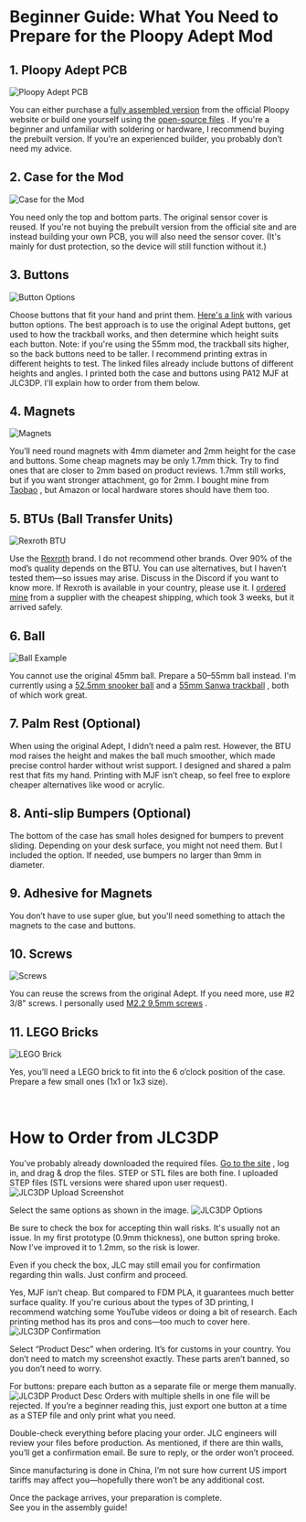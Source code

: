 
# Beginner Guide: What You Need to Prepare for the Ploopy Adept Mod

## 1. Ploopy Adept PCB
   ![Ploopy Adept PCB](https://github.com/Dexter-KBD/mod/blob/1e3f978ae3a59751fb3961051025207c8c4c8a05/50-55mm%20Ball%20(Thinner%20Bezel)/Image/What%20you%20need%20to%20prepare/ploopy%20adept%20pcb.JPEG?raw=true)

You can either purchase a [fully assembled version](https://ploopy.co/shop/adept-trackball-fully-assembled/)
 from the official Ploopy website or build one yourself using the [open-source files](https://github.com/ploopyco/adept-trackball/tree/master/hardware/electronics)
. If you're a beginner and unfamiliar with soldering or hardware, I recommend buying the prebuilt version. If you're an experienced builder, you probably don’t need my advice.

## 2. Case for the Mod
![Case for the Mod](https://github.com/Dexter-KBD/mod/blob/2214381592c6c7575f5236278ba0c75243d5aece/50-55mm%20Ball%20(Thinner%20Bezel)/Image/What%20you%20need%20to%20prepare/case.JPEG?raw=true)

You need only the top and bottom parts. The original sensor cover is reused. If you're not buying the prebuilt version from the official site and are instead building your own PCB, you will also need the sensor cover. (It's mainly for dust protection, so the device will still function without it.)

## 3. Buttons
![Button Options](https://github.com/Dexter-KBD/mod/blob/2214381592c6c7575f5236278ba0c75243d5aece/50-55mm%20Ball%20(Thinner%20Bezel)/Image/What%20you%20need%20to%20prepare/button.JPEG?raw=true)

Choose buttons that fit your hand and print them. [Here's a link](https://github.com/adept-anyball/mod/tree/master/buttons)
 with various button options. The best approach is to use the original Adept buttons, get used to how the trackball works, and then determine which height suits each button. Note: if you're using the 55mm mod, the trackball sits higher, so the back buttons need to be taller. I recommend printing extras in different heights to test. The linked files already include buttons of different heights and angles.
I printed both the case and buttons using PA12 MJF at JLC3DP. I'll explain how to order from them below.

## 4. Magnets
![Magnets](https://github.com/Dexter-KBD/mod/blob/86766393406f16cc5e7c91220ca6cac66c7ee5b8/50-55mm%20Ball%20(Thinner%20Bezel)/Image/What%20you%20need%20to%20prepare/magnet.JPEG?raw=true)

You’ll need round magnets with 4mm diameter and 2mm height for the case and buttons. Some cheap magnets may be only 1.7mm thick. Try to find ones that are closer to 2mm based on product reviews. 1.7mm still works, but if you want stronger attachment, go for 2mm. I bought mine from [Taobao](https://item.taobao.com/item.htm?_u=b206uqikd120b5&id=625305954944&spm=a1z09.2.0.0.7f582e8dCcXpoh)
, but Amazon or local hardware stores should have them too.

## 5. BTUs (Ball Transfer Units)
![Rexroth BTU](https://github.com/Dexter-KBD/mod/blob/86766393406f16cc5e7c91220ca6cac66c7ee5b8/50-55mm%20Ball%20(Thinner%20Bezel)/Image/What%20you%20need%20to%20prepare/rexroth.JPEG?raw=true)

Use the [Rexroth](https://www.robaraindustries.com/en/product/42563/ball-transfer-units-r053010810-ku-b8-ofk-rex.html)
 brand. I do not recommend other brands. Over 90% of the mod’s quality depends on the BTU. You can use alternatives, but I haven’t tested them—so issues may arise. Discuss in the Discord if you want to know more. If Rexroth is available in your country, please use it. I [ordered mine](https://www.robaraindustries.com/en/product/42563/ball-transfer-units-r053010810-ku-b8-ofk-rex.html)
 from a supplier with the cheapest shipping, which took 3 weeks, but it arrived safely.

## 6. Ball
![Ball Example](https://github.com/Dexter-KBD/mod/blob/d0c041ce82b9a391e1d5a0b9aec43c3216a7e157/50-55mm%20Ball%20(Thinner%20Bezel)/Image/What%20you%20need%20to%20prepare/ball.JPEG?raw=true)

You cannot use the original 45mm ball. Prepare a 50–55mm ball instead. I'm currently using a [52.5mm snooker ball](http://item.taobao.com/item.htm?_u=b206uqikd1f786&id=716787460543&spm=a1z09.2.0.0.7f582e8dCcXpoh)
 and a [55mm Sanwa trackball](https://item.taobao.com/item.htm?_u=b206uqikd1fe7f&id=724775117995&spm=a1z09.2.0.0.7f582e8dCcXpoh)
, both of which work great.

## 7. Palm Rest (Optional)
When using the original Adept, I didn’t need a palm rest. However, the BTU mod raises the height and makes the ball much smoother, which made precise control harder without wrist support. I designed and shared a palm rest that fits my hand. Printing with MJF isn’t cheap, so feel free to explore cheaper alternatives like wood or acrylic.

## 8. Anti-slip Bumpers (Optional)
The bottom of the case has small holes designed for bumpers to prevent sliding. Depending on your desk surface, you might not need them. But I included the option. If needed, use bumpers no larger than 9mm in diameter.

## 9. Adhesive for Magnets
You don’t have to use super glue, but you'll need something to attach the magnets to the case and buttons.

## 10. Screws
![Screws](https://github.com/Dexter-KBD/mod/blob/d0c041ce82b9a391e1d5a0b9aec43c3216a7e157/50-55mm%20Ball%20(Thinner%20Bezel)/Image/What%20you%20need%20to%20prepare/screw.JPEG?raw=true)

You can reuse the screws from the original Adept. If you need more, use #2 3/8" screws. I personally used [M2.2 9.5mm screws](https://item.taobao.com/item.htm?_u=b206uqikd1cba0&id=589373168768&pisk=gJRa9DqnafhNE_IOIB14UqPf355OisoSmIsfoEYc5GjiHNG0gE8llVnxWp7DcH3xW1Tc0n-CvS_jBmF2YhTkCOtXCibcxHY_1iGO3n8W2nNj6d_0gHTAnnO2kS7Don3OcVHBWFCAi0i5gbT9WAzYUdRaiXYHJNbgSv6gQX8sR0iSNjkg-soZVhN5GQ3hzafcStbgx27f7SVMmtb3KMQAolb0s2uFvZygnNb0xJbAyofcSSchxabAS-V0sJ4hvZfcoZbi8ejdusjmHPtDXWSFIq96U-_SA0WOqFjUi7rd7ODJ5-N4gyQOIgX3q7NWkNWNqFjE2ECXm9YA3IUYgGYMenQkjlm5BEveYN-IvJ7eFhdPtQmLgn8J9H7HqjP5jeLWFOdih76PTGWHseMza1xOPUb9q0l1dh9hFLxjo8SvRLWDFOqQd3YBPCBpg0rhDd_RtaTt_W5kSdOO1poLLMAeoCB5ZgJUDwjfxIpam-WGJwSS8289HY9JRR04u-eALvQFV438H-BGJwSS-A2YH9kN8ggzp&spm=a1z09.2.0.0.65af2e8dNeJc6F&skuId=5124045155202)
.

## 11. LEGO Bricks
![LEGO Brick](https://github.com/Dexter-KBD/mod/blob/d0c041ce82b9a391e1d5a0b9aec43c3216a7e157/50-55mm%20Ball%20(Thinner%20Bezel)/Image/What%20you%20need%20to%20prepare/brick.JPEG?raw=true)

Yes, you’ll need a LEGO brick to fit into the 6 o’clock position of the case. Prepare a few small ones (1x1 or 1x3 size).
<br><br><br>


# How to Order from JLC3DP

You’ve probably already downloaded the required files. [Go to the site](https://jlc3dp.com/3d-printing-quote?spm=Jlc3dp.Homepage.1011.d1)
, log in, and drag & drop the files. STEP or STL files are both fine. I uploaded STEP files (STL versions were shared upon user request).
![JLC3DP Upload Screenshot](https://github.com/Dexter-KBD/mod/blob/5a2223908f62b79b6bb7cffa3ec54ed72d958ed7/50-55mm%20Ball%20(Thinner%20Bezel)/Image/What%20you%20need%20to%20prepare/jlc1.png?raw=true)

Select the same options as shown in the image.
![JLC3DP Options](https://github.com/Dexter-KBD/mod/blob/5a2223908f62b79b6bb7cffa3ec54ed72d958ed7/50-55mm%20Ball%20(Thinner%20Bezel)/Image/What%20you%20need%20to%20prepare/jlc2.png?raw=true)

Be sure to check the box for accepting thin wall risks. It's usually not an issue. In my first prototype (0.9mm thickness), one button spring broke. Now I’ve improved it to 1.2mm, so the risk is lower.

Even if you check the box, JLC may still email you for confirmation regarding thin walls. Just confirm and proceed.

Yes, MJF isn’t cheap. But compared to FDM PLA, it guarantees much better surface quality. If you're curious about the types of 3D printing, I recommend watching some YouTube videos or doing a bit of research. Each printing method has its pros and cons—too much to cover here.
![JLC3DP Confirmation](https://github.com/Dexter-KBD/mod/blob/5a2223908f62b79b6bb7cffa3ec54ed72d958ed7/50-55mm%20Ball%20(Thinner%20Bezel)/Image/What%20you%20need%20to%20prepare/jlc3.png?raw=true)

Select “Product Desc” when ordering. It’s for customs in your country. You don’t need to match my screenshot exactly. These parts aren’t banned, so you don’t need to worry.

For buttons: prepare each button as a separate file or merge them manually.![JLC3DP Product Desc](https://github.com/Dexter-KBD/mod/blob/5a2223908f62b79b6bb7cffa3ec54ed72d958ed7/50-55mm%20Ball%20(Thinner%20Bezel)/Image/What%20you%20need%20to%20prepare/jlc4.png?raw=true)
 Orders with multiple shells in one file will be rejected. If you’re a beginner reading this, just export one button at a time as a STEP file and only print what you need.

Double-check everything before placing your order.
JLC engineers will review your files before production. As mentioned, if there are thin walls, you’ll get a confirmation email. Be sure to reply, or the order won’t proceed.

Since manufacturing is done in China, I’m not sure how current US import tariffs may affect you—hopefully there won’t be any additional cost.

Once the package arrives, your preparation is complete.  
See you in the assembly guide!
